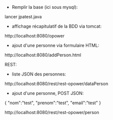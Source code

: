- Remplir la base (ici sous mysql):

lancer jpatest.java

- affichage récapitulatif de la BDD via tomcat:

http://localhost:8080/opower

- ajout d'une personne via formulaire HTML:

http://localhost:8080/addPerson.html


REST:

- liste JSON des personnes:

http://localhost:8080/rest/rest-opower/dataPerson

- ajout d'une personne, POST JSON:

{
  "nom":"test",
  "prenom":"test",
  "email":"test"
}

http://localhost:8080/rest/rest-opower/person